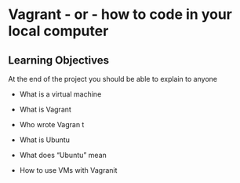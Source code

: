 # Vagrant - or - how to code in your local computer
## Learning Objectives
At the end of the project you should be able to explain to anyone

* What is a virtual machine

* What is Vagrant

* Who wrote Vagran
t
* What is Ubuntu

* What does “Ubuntu” mean

* How to use VMs with Vagranit

